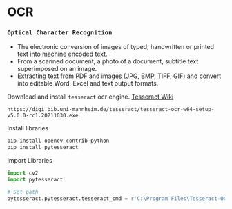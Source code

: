 # OCR
### `Optical Character Recognition`

- The electronic conversion of images of typed, handwritten or printed text into machine encoded text.
- From a scanned document, a photo of a document, subtitle text superimposed on an image.
- Extracting text from PDF and images (JPG, BMP, TIFF, GIF) and convert into editable Word, Excel and text output formats.


Download and install `tesseract` ocr engine.
[Tesseract Wiki](https://github.com/UB-Mannheim/tesseract/wiki)
```
https://digi.bib.uni-mannheim.de/tesseract/tesseract-ocr-w64-setup-v5.0.0-rc1.20211030.exe
```

Install libraries
```python
pip install opencv-contrib-python
pip install pytesseract
```

Import Libraries
```python
import cv2
import pytesseract

# Set path 
pytesseract.pytesseract.tesseract_cmd = r'C:\Program Files\Tesseract-OCR\tesseract.exe'
```

